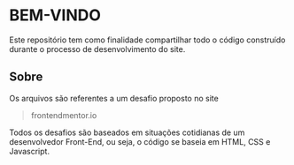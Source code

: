 # BEM-VINDO

Este repositório tem como finalidade compartilhar todo o código construído durante o processo de desenvolvimento do site.




## Sobre

Os arquivos são referentes a um desafio proposto no site

> frontendmentor.io

Todos os desafios são baseados em situações cotidianas de um desenvolvedor Front-End, ou seja, o código se baseia em HTML, CSS e Javascript.
